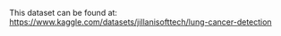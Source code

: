 This dataset can be found at: https://www.kaggle.com/datasets/jillanisofttech/lung-cancer-detection

